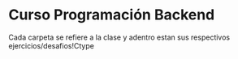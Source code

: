 # Curso Programación Backend

Cada carpeta se refiere a la clase y adentro estan sus respectivos ejercicios/desafios!Ctype